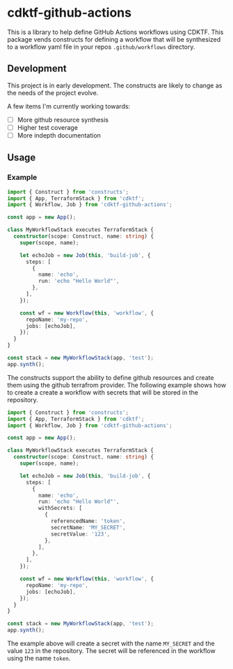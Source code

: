 # cdktf-github-actions

This is a library to help define GitHub Actions workflows using CDKTF. This package vends constructs for defining a workflow that will be synthesized to a workflow yaml file in your repos `.github/workflows` directory.

## Development

This project is in early development. The constructs are likely to change as the needs of the project evolve.

A few items I'm currently working towards:

- [ ] More github resource synthesis
- [ ] Higher test coverage
- [ ] More indepth documentation

## Usage

### Example

```ts
import { Construct } from 'constructs';
import { App, TerraformStack } from 'cdktf';
import { Workflow, Job } from 'cdktf-github-actions';

const app = new App();

class MyWorkflowStack executes TerraformStack {
  constructor(scope: Construct, name: string) {
    super(scope, name);

    let echoJob = new Job(this, 'build-job', {
      steps: [
        {
          name: 'echo',
          run: 'echo "Hello World"',
        },
      ],
    });

    const wf = new Workflow(this, 'workflow', {
      repoName: 'my-repo',
      jobs: [echoJob],
    });
  }
}

const stack = new MyWorkflowStack(app, 'test');
app.synth();
```

The constructs support the ability to define github resources and create them using the github terrafrom provider. The following example shows how to create a create a workflow with secrets that will be stored in the repository.

```ts
import { Construct } from 'constructs';
import { App, TerraformStack } from 'cdktf';
import { Workflow, Job } from 'cdktf-github-actions';

const app = new App();

class MyWorkflowStack executes TerraformStack {
  constructor(scope: Construct, name: string) {
    super(scope, name);

    let echoJob = new Job(this, 'build-job', {
      steps: [
        {
          name: 'echo',
          run: 'echo "Hello World"',
          withSecrets: [
            {
              referencedName: 'token',
              secretName: 'MY_SECRET',
              secretValue: '123',
            },
          ],
        },
      ],
    });

    const wf = new Workflow(this, 'workflow', {
      repoName: 'my-repo',
      jobs: [echoJob],
    });
  }
}

const stack = new MyWorkflowStack(app, 'test');
app.synth();
```

The example above will create a secret with the name `MY_SECRET` and the value `123` in the repository. The secret will be referenced in the workflow using the name `token`.